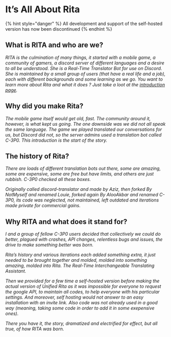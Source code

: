 # It’s All About Rita

{% hint style="danger" %}
All development and support of the self-hosted version has now been discontinued
{% endhint %}

## What is RITA and who are we? <a href="#what-is-rita-and-who-are-we" id="what-is-rita-and-who-are-we"></a>

_RITA is the culmination of many things, it started with a mobile game, a community of gamers, a discord server of different languages and a desire to all be understood. She is a Real-Time Translator Bot for use on Discord. She is maintained by a small group of users (that have a real life and a job), each with different backgrounds and some learning as we go. You want to learn more about Rita and what it does ? Just take a loot at the_ [_introduction page_](http://127.0.0.1:5000/o/-MWdaXW0QCun-ckj\_qWB/s/-MYAVk\_hG8DjP4l7rB5Z/)_._

## Why did you make Rita? <a href="#why-did-you-make-rita" id="why-did-you-make-rita"></a>

_The mobile game itself would get old, fast. The community around it, however, is what kept us going. The one downside was we did not all speak the same language. The game we played translated our conversations for us, but Discord did not, so the server admins used a translation bot called C-3P0. This introduction is the start of the story._

## The history of Rita? <a href="#the-history-of-rita" id="the-history-of-rita"></a>

_There are loads of different translation bots out there, some are amazing, some are expensive, some are free but have limits, and others are just rubbish. C-3P0 checked all these boxes._

_Originally called discord-translator and made by Aziz, then forked By NotMyself and renamed Louie, forked again By AlooAkbar and renamed C-3P0, its code was neglected, not maintained, left outdated and iterations made private for commercial gains._

## Why RITA and what does it stand for? <a href="#why-rita-and-what-does-it-stand-for" id="why-rita-and-what-does-it-stand-for"></a>

_I and a group of fellow C-3P0 users decided that collectively we could do better, plagued with crashes, API changes, relentless bugs and issues, the drive to make something better was born._

_Rita’s history and various iterations each added something extra, it just needed to be brought together and molded, molded into something amazing, molded into Rita. The Real-Time Interchangeable Translating Assistant._

_Then we provided for a few time a self-hosted version before making the actual version of Unified Rita as it was impossible for everyone to request the google API, to maintain all codes, to help everyone with his particular settings. And moreover, self hosting would not answer to an easy installation with an invite link. Also code was not already used in a good way (meaning, taking some code in order to add it in some exepensive ones)._

_There you have it, the story, dramatized and electrified for effect, but all true, of how RITA was born._
